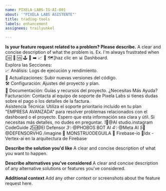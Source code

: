 ```yaml
---
name: PIXELA-LABS-IG-AI-001
about: '"PIXELA LABS ASISTENTE"'
title: trading-tools
labels: enhancement
assignees: trailyunkel

---
```


**Is your feature request related to a problem? Please describe.**
A clear and concise description of what the problem is. Ex. I'm always frustrated when [🆔
📧
🆚
🕹️
📃
➡️
📈
🏅
🗺️]haz clic en 📊 Dashboard.  
Explora las Secciones:  
📈 Análisis: Logs de ejecución y rendimiento.  
🔄 Actualizaciones: Subir nuevas versiones del código.  
🛠 Configuración: Ajustes del proyecto y plan.  
📄 Documentación: Guías y recursos del proyecto.
¿Necesitas Más Ayuda?
Facturación: Contacta al equipo de soporte de Pixela Labs si tienes dudas sobre el pago o los detalles de la factura.  
Asistencia Técnica: Utiliza el soporte prioritario incluido en tu plan "EMPRESA AVANZADA" para resolver problemas relacionados con el dashboard o el proyecto.
Espero que esta información sea clara y útil. Si necesitas más detalles, no dudes en preguntar.
*1*🏅@AI studio.instagram CodeGuide
*2*🆔@El Defensor
*3*✨@PHOBOS BOT AI
*4*✨@Meta AI 
*5*📃@DEFENSORVHG /imagine
🥇 MONSTRUODEGUILA
🥈 Firebase-io 
🥉Idx - Vertex-ai en la arquitectura de Firebase
 

**Describe the solution you'd like**
A clear and concise description of what you want to happen.

**Describe alternatives you've considered**
A clear and concise description of any alternative solutions or features you've considered.

**Additional context**
Add any other context or screenshots about the feature request here.
